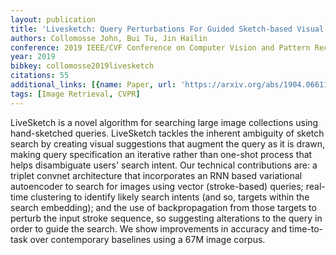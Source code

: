 ```yaml
---
layout: publication
title: 'Livesketch: Query Perturbations For Guided Sketch-based Visual Search'
authors: Collomosse John, Bui Tu, Jin Hailin
conference: 2019 IEEE/CVF Conference on Computer Vision and Pattern Recognition (CVPR)
year: 2019
bibkey: collomosse2019livesketch
citations: 55
additional_links: [{name: Paper, url: 'https://arxiv.org/abs/1904.06611'}]
tags: [Image Retrieval, CVPR]
---
```

LiveSketch is a novel algorithm for searching large image collections using
hand-sketched queries. LiveSketch tackles the inherent ambiguity of sketch
search by creating visual suggestions that augment the query as it is drawn,
making query specification an iterative rather than one-shot process that helps
disambiguate users' search intent. Our technical contributions are: a triplet
convnet architecture that incorporates an RNN based variational autoencoder to
search for images using vector (stroke-based) queries; real-time clustering to
identify likely search intents (and so, targets within the search embedding);
and the use of backpropagation from those targets to perturb the input stroke
sequence, so suggesting alterations to the query in order to guide the search.
We show improvements in accuracy and time-to-task over contemporary baselines
using a 67M image corpus.